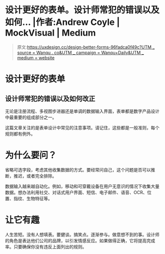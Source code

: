 # 设计更好的表单。设计师常犯的错误以及如何… |作者:Andrew Coyle | MockVisual | Medium

> 原文:[https://uxdesign.cc/design-better-forms-96fadca0f49c?UTM _ source = Wanqu . co&UTM _ campaign = Wanqu+Daily&UTM _ medium = website](https://uxdesign.cc/design-better-forms-96fadca0f49c?utm_source=wanqu.co&utm_campaign=Wanqu+Daily&utm_medium=website)

# 设计更好的表单

## 设计师常犯的错误以及如何改正

无论是注册流程、多视图步进器还是单调的数据输入界面，表单都是数字产品设计中最重要的组成部分之一。

这篇文章关注的是表单设计中常见的注意事项。请记住，这些都是一般准则，每个规则都有例外。

# 为什么要问？

省略可选字段，考虑其他收集数据的方式。要经常问自己，这个问题是否可以推断，推迟，或者完全排除。

数据输入越来越自动化。例如，移动和可穿戴设备在用户无意识的情况下收集大量数据。想办法利用社交、对话式用户界面、短信、电子邮件、语音、OCR、位置、指纹、生物特征等。

# 让它有趣

人生苦短。没有人想填表。要健谈。搞笑点。逐渐参与。做意想不到的事。设计师的角色是表达他们公司的品牌，以引发情感反应。如果做得正确，它将提高完成率。只要确保你没有违反上面列出的规则。